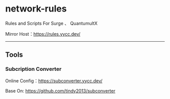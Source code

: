 # network-rules
Rules and Scripts For Surge 、 QuantumultX 

Mirror Host：https://rules.yycc.dev/


----
## Tools

### Subcription Converter
Online Config：https://subconverter.yycc.dev/

Base On: https://github.com/tindy2013/subconverter